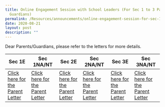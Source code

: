 ```yaml
---
title: Online Engagement Session with School Leaders (For Sec 1 to 3 Parents or
  Guardians)
permalink: /Resources/announcements/online-engagement-session-for-sec-1-3-parents-guardians-2020/
date: 2020-08-21
layout: post
description: ""
---
```

Dear Parents/Guardians, please refer to the letters for more details.

<table>
<thead>
  <tr>
    <th>Sec 1E</th>
    <th>Sec 1NA/NT</th>
    <th>Sec 2E</th>
    <th>Sec 2NA/NT</th>
    <th>Sec 3E</th>
    <th>Sec 3NA/NT</th>
  </tr>
</thead>
<tbody>
  <tr>
    <td><a href="/files/Announcement/Online%20Engagement%202020/Sec-1E_Parent-Letter_Online-Engagement-Session-with-SLs_T3_2020.pdf" target = "_blank" >Click here for the Parent Letter</a></td>
    <td><a href="/files/Announcement/Online%20Engagement%202020/Sec-1NA_NT_Parent-Letter_Online-Engagement-Session-with-SLs_T3_2020.pdf" target = "_blank" >Click here for the Parent Letter</a></td>
    <td><a href="https://www.sgs.edu.sg/wp-content/uploads/2020/08/Sec-1E_Parent-Letter_Online-Engagement-Session-with-SLs_T3_2020.pdf" target = "_blank" >Click here for the Parent Letter</a></td>
    <td><a href="https://www.sgs.edu.sg/wp-content/uploads/2020/08/Sec-1E_Parent-Letter_Online-Engagement-Session-with-SLs_T3_2020.pdf" target = "_blank" >Click here for the Parent Letter</a></td>
    <td><a href="https://www.sgs.edu.sg/wp-content/uploads/2020/08/Sec-1E_Parent-Letter_Online-Engagement-Session-with-SLs_T3_2020.pdf" target = "_blank" >Click here for the Parent Letter</a></td>
    <td><a href="https://www.sgs.edu.sg/wp-content/uploads/2020/08/Sec-1E_Parent-Letter_Online-Engagement-Session-with-SLs_T3_2020.pdf" target = "_blank" >Click here for the Parent Letter</a></td>
  </tr>
</tbody>
</table>